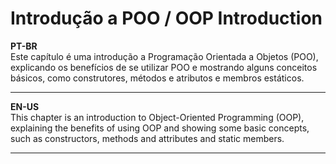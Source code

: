 # Introdução a POO / OOP Introduction
**PT-BR**  
Este capítulo é uma introdução a Programação Orientada a Objetos (POO), explicando os benefícios de se utilizar POO e mostrando alguns conceitos básicos, como construtores, métodos e atributos e membros estáticos.

***

**EN-US**  
This chapter is an introduction to Object-Oriented Programming (OOP), explaining the benefits of using OOP and showing some basic concepts, such as constructors, methods and attributes and static members.

***